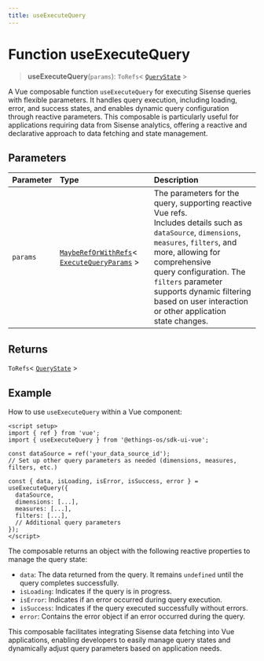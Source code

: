 ```yaml
---
title: useExecuteQuery
---
```


# Function useExecuteQuery

> **useExecuteQuery**(`params`): `ToRefs`\< [`QueryState`](../../sdk-ui/type-aliases/type-alias.QueryState.md) \>

A Vue composable function `useExecuteQuery` for executing Sisense queries with flexible parameters.
It handles query execution, including loading, error, and success states, and enables dynamic query configuration
through reactive parameters. This composable is particularly useful for applications requiring data from Sisense
analytics, offering a reactive and declarative approach to data fetching and state management.

## Parameters

| Parameter | Type | Description |
| :------ | :------ | :------ |
| `params` | [`MaybeRefOrWithRefs`](../type-aliases/type-alias.MaybeRefOrWithRefs.md)\< [`ExecuteQueryParams`](../interfaces/interface.ExecuteQueryParams.md) \> | The parameters for the query, supporting reactive Vue refs.<br />Includes details such as `dataSource`, `dimensions`, `measures`, `filters`, and more, allowing for comprehensive<br />query configuration. The `filters` parameter supports dynamic filtering based on user interaction or other application<br />state changes. |

## Returns

`ToRefs`\< [`QueryState`](../../sdk-ui/type-aliases/type-alias.QueryState.md) \>

## Example

How to use `useExecuteQuery` within a Vue component:
```vue
<script setup>
import { ref } from 'vue';
import { useExecuteQuery } from '@ethings-os/sdk-ui-vue';

const dataSource = ref('your_data_source_id');
// Set up other query parameters as needed (dimensions, measures, filters, etc.)

const { data, isLoading, isError, isSuccess, error } = useExecuteQuery({
  dataSource,
  dimensions: [...],
  measures: [...],
  filters: [...],
  // Additional query parameters
});
</script>
```

The composable returns an object with the following reactive properties to manage the query state:
- `data`: The data returned from the query. It remains `undefined` until the query completes successfully.
- `isLoading`: Indicates if the query is in progress.
- `isError`: Indicates if an error occurred during query execution.
- `isSuccess`: Indicates if the query executed successfully without errors.
- `error`: Contains the error object if an error occurred during the query.

This composable facilitates integrating Sisense data fetching into Vue applications, enabling developers
to easily manage query states and dynamically adjust query parameters based on application needs.
